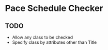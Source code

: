 # Pace Schedule Checker

## TODO
* Allow any class to be checked
* Specify class by attributes other than Title